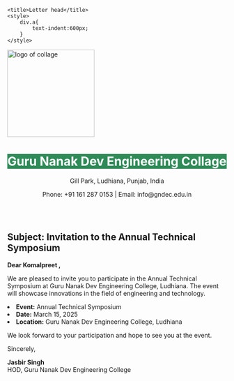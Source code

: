<html>
<head>
    
    <title>Letter head</title>
    <style>
        div.a{
            text-indent:600px;
        }
    </style>
</head>
<body>
    <div class="a">
        <img src="D:\logo.jpg" width=200 height=200 alt="logo of collage" >
        </div>
    <h1 align="center" style = "color:white; background-color:seagreen;"><b>Guru Nanak Dev Engineering Collage</b></h1>
    <p align="center">Gill Park, Ludhiana, Punjab, India</p>
                <p align="center">Phone: +91 161 287 0153 | Email: info@gndec.edu.in</p>
                <br>
                <br>
                <section class="letter-content">
                    <h2>Subject: Invitation to the Annual Technical Symposium</h2>
                    <p><b>Dear Komalpreet ,</b></p>
                    <p>We are pleased to invite you to participate in the Annual Technical Symposium at Guru Nanak Dev Engineering College, Ludhiana. The event will showcase innovations in the field of engineering and technology.</p>
                    <u2>
                        <li><b>Event:</b> Annual Technical Symposium</li>
                        <li><b>Date:</b> March 15, 2025</li>
                        <li><b>Location:</b> Guru Nanak Dev Engineering College, Ludhiana</li>
                    </u2>
                    <p>We look forward to your participation and hope to see you at the event.</p>
                    <p>Sincerely,</p>
                    <p><b>Jasbir Singh </b><br>HOD, Guru Nanak Dev Engineering College</p>
                </section>
</body>
</html>
